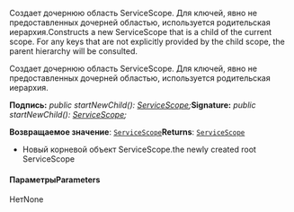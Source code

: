 <span data-ttu-id="65e2a-p101">Создает дочернюю область ServiceScope. Для ключей, явно не предоставленных дочерней областью, используется родительская иерархия.</span><span class="sxs-lookup"><span data-stu-id="65e2a-p101">Constructs a new ServiceScope that is a child of the current scope. For any keys that are not explicitly provided by the child scope, the parent hierarchy will be consulted.</span></span>




Создает дочернюю область ServiceScope. Для ключей, явно не предоставленных дочерней областью, используется родительская иерархия.

<span data-ttu-id="65e2a-104">**Подпись:** _public startNewChild(): [ServiceScope](../sp-core-library/servicescope.md);_</span><span class="sxs-lookup"><span data-stu-id="65e2a-104">**Signature:** _public startNewChild(): [ServiceScope](../sp-core-library/servicescope.md);_</span></span>

<span data-ttu-id="65e2a-105">**Возвращаемое значение**: [`ServiceScope`](../sp-core-library/servicescope.md)</span><span class="sxs-lookup"><span data-stu-id="65e2a-105">**Returns**: [`ServiceScope`](../sp-core-library/servicescope.md)</span></span>



- <span data-ttu-id="65e2a-106">Новый корневой объект ServiceScope.</span><span class="sxs-lookup"><span data-stu-id="65e2a-106">the newly created root ServiceScope</span></span>

#### <a name="parameters"></a><span data-ttu-id="65e2a-107">Параметры</span><span class="sxs-lookup"><span data-stu-id="65e2a-107">Parameters</span></span>
<span data-ttu-id="65e2a-108">Нет</span><span class="sxs-lookup"><span data-stu-id="65e2a-108">None</span></span>


